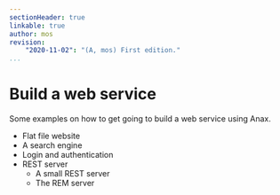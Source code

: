 ```yaml
---
sectionHeader: true
linkable: true
author: mos
revision:
    "2020-11-02": "(A, mos) First edition."
...
```

Build a web service
=======================

Some examples on how to get going to build a web service using Anax.

* Flat file website
* A search engine
* Login and authentication
* REST server
    * A small REST server
    * The REM server
